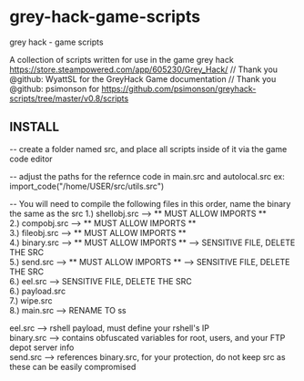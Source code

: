 # grey-hack-game-scripts
grey hack - game scripts

A collection of scripts written for use in the game grey hack https://store.steampowered.com/app/605230/Grey_Hack/
// Thank you @github: WyattSL for the GreyHack Game documentation
// Thank you @github: psimonson for https://github.com/psimonson/greyhack-scripts/tree/master/v0.8/scripts

## INSTALL ##

-- create a folder named src, and place all scripts inside of it via the game code editor

-- adjust the paths for the refernce code in main.src and autolocal.src 
ex: import_code("/home/USER/src/utils.src")

-- You will need to compile the following files in this order, name the binary the same as the src
1.) shellobj.src --> ** MUST ALLOW IMPORTS ** <br>
2.) compobj.src --> ** MUST ALLOW IMPORTS **<br>
3.) fileobj.src --> ** MUST ALLOW IMPORTS **<br>
4.) binary.src --> ** MUST ALLOW IMPORTS ** --> SENSITIVE FILE, DELETE THE SRC<br>
5.) send.src --> ** MUST ALLOW IMPORTS ** --> SENSITIVE FILE, DELETE THE SRC<br>
6.) eel.src --> SENSITIVE FILE, DELETE THE SRC<br>
6.) payload.src <br>
7.) wipe.src  <br>
8.) main.src --> RENAME TO ss 

eel.src --> rshell payload, must define your rshell's IP <br>
binary.src --> contains obfuscated variables for root, users, and your FTP depot server info <br> 
send.src --> references binary.src, for your protection, do not keep src as these can be easily compromised<br>


